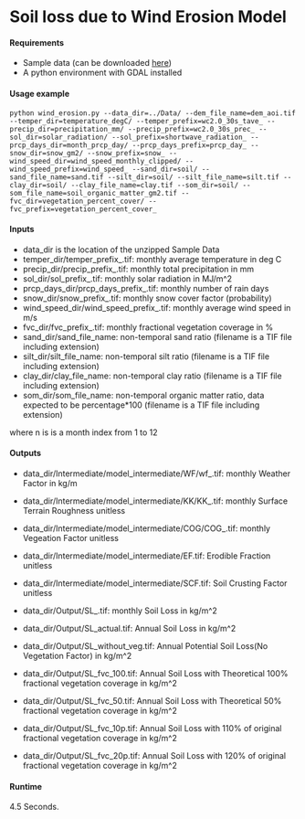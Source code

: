 # Soil loss due to Wind Erosion Model

#### Requirements

* Sample data (can be downloaded [here](https://drive.google.com/drive/folders/1gIOkCWPoLrU5BVdKRGwBWsa-kMk5Nfk4?usp=sharing))
* A python environment with GDAL installed

#### Usage example
 ```python wind_erosion.py --data_dir=../Data/ --dem_file_name=dem_aoi.tif --temper_dir=temperature_degC/ --temper_prefix=wc2.0_30s_tave_ --precip_dir=precipitation_mm/ --precip_prefix=wc2.0_30s_prec_ --sol_dir=solar_radiation/ --sol_prefix=shortwave_radiation_ --prcp_days_dir=month_prcp_day/ --prcp_days_prefix=prcp_day_ --snow_dir=snow_gm2/ --snow_prefix=snow_ --wind_speed_dir=wind_speed_monthly_clipped/ --wind_speed_prefix=wind_speed_ --sand_dir=soil/ --sand_file_name=sand.tif --silt_dir=soil/ --silt_file_name=silt.tif --clay_dir=soil/ --clay_file_name=clay.tif --som_dir=soil/ --som_file_name=soil_organic_matter_gm2.tif --fvc_dir=vegetation_percent_cover/ --fvc_prefix=vegetation_percent_cover_ ```

#### Inputs

  * data_dir is the location of the unzipped Sample Data
  * temper_dir/temper_prefix_<n>.tif: monthly average temperature in deg C
  * precip_dir/precip_prefix_<n>.tif: monthly total precipitation in mm
  * sol_dir/sol_prefix_<n>.tif: monthly solar radiation in MJ/m^2
  * prcp_days_dir/prcp_days_prefix_<n>.tif: monthly number of rain days 
  * snow_dir/snow_prefix_<n>.tif: monthly snow cover factor (probability)
  * wind_speed_dir/wind_speed_prefix_<n>.tif: monthly average wind speed in m/s
  * fvc_dir/fvc_prefix_<n>.tif: monthly fractional vegetation coverage in %
  * sand_dir/sand_file_name: non-temporal sand ratio (filename is a TIF file including extension)
  * silt_dir/silt_file_name: non-temporal silt ratio (filename is a TIF file including extension)
  * clay_dir/clay_file_name: non-temporal clay ratio (filename is a TIF file including extension)
  * som_dir/som_file_name: non-temporal organic matter ratio, data expected to be percentage*100 (filename is a TIF file including extension)
 
  where n is is a month index from 1 to 12

#### Outputs 

  * data_dir/Intermediate/model_intermediate/WF/wf_<n>.tif: monthly Weather Factor in kg/m
  * data_dir/Intermediate/model_intermediate/KK/KK_<n>.tif: monthly Surface Terrain Roughness unitless
  * data_dir/Intermediate/model_intermediate/COG/COG_<n>.tif: monthly Vegeation Factor unitless
  * data_dir/Intermediate/model_intermediate/EF.tif: Erodible Fraction unitless
  * data_dir/Intermediate/model_intermediate/SCF.tif: Soil Crusting Factor unitless
 
  * data_dir/Output/SL_<n>.tif: monthly Soil Loss in kg/m^2
  * data_dir/Output/SL_actual.tif: Annual Soil Loss in kg/m^2
  * data_dir/Output/SL_without_veg.tif: Annual Potential Soil Loss(No Vegetation Factor) in kg/m^2
  * data_dir/Output/SL_fvc_100.tif: Annual Soil Loss with Theoretical 100% fractional vegetation coverage in kg/m^2
  * data_dir/Output/SL_fvc_50.tif: Annual Soil Loss with Theoretical 50% fractional vegetation coverage in kg/m^2
  * data_dir/Output/SL_fvc_10p.tif: Annual Soil Loss with 110% of original fractional vegetation coverage in kg/m^2
  * data_dir/Output/SL_fvc_20p.tif: Annual Soil Loss with 120% of original fractional vegetation coverage in kg/m^2
   
#### Runtime
4.5 Seconds.
  

  
